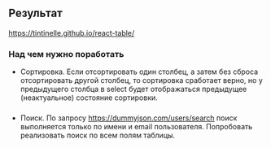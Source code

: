 ## Результат

https://tintinelle.github.io/react-table/

### Над чем нужно поработать
- Сортировка.
Если отсортировать один столбец, а затем без сброса отсортировать другой столбец, то сортировка сработает верно, но у предыдущего столбца в select будет отображаться предыдущее (неактуальное) состояние сортировки.<br/>
###
- Поиск.
По запросу https://dummyjson.com/users/search поиск выполняется только по имени и email пользователя. Попробовать реализовать поиск по всем полям таблицы.
